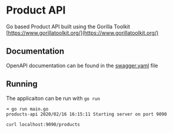 # Product API

Go based Product API built using the Gorilla Toolkit [https://www.gorillatoolkit.org/](https://www.gorillatoolkit.org/)


## Documentation

OpenAPI documentation can be found in the [swagger.yaml](./swagger.yaml) file

## Running

The applicaiton can be run with `go run`

```
➜ go run main.go
products-api 2020/02/16 16:15:11 Starting server on port 9090

curl localhost:9090/products
```
